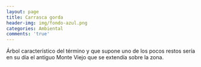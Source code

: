 ```yaml
---
layout: page
title: Carrasca gorda
header-img: img/fondo-azul.png
categories: Ambiental
comments: 'true'
---
```



Árbol característico del término y que supone uno de los pocos restos sería en su día el antiguo Monte Viejo que se extendía sobre la zona.

<div class="photos">
</div>
